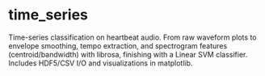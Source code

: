 # time_series
Time-series classification on heartbeat audio. From raw waveform plots to envelope smoothing, tempo extraction, and spectrogram features (centroid/bandwidth) with librosa, finishing with a Linear SVM classifier. Includes HDF5/CSV I/O and visualizations in matplotlib.
